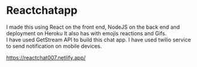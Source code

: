 # Reactchatapp

 I made this using React on the front end, NodeJS on the back end and deployment on Heroku It also has with emojis reactions and Gifs.    
 I have used GetStream API to build this chat app. I have used twilio service to send notification on mobile devices.     

https://reactchat007.netlify.app/ 
